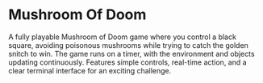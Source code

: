</head>
<body>
    <h1>Mushroom Of Doom</h1>
    <p>A fully playable Mushroom of Doom game where you control a black square, avoiding poisonous mushrooms while trying to catch the golden snitch to win. The game runs on a timer, with the environment and objects updating continuously. Features simple controls, real-time action, and a clear terminal interface for an exciting challenge.






</p>

</body>


